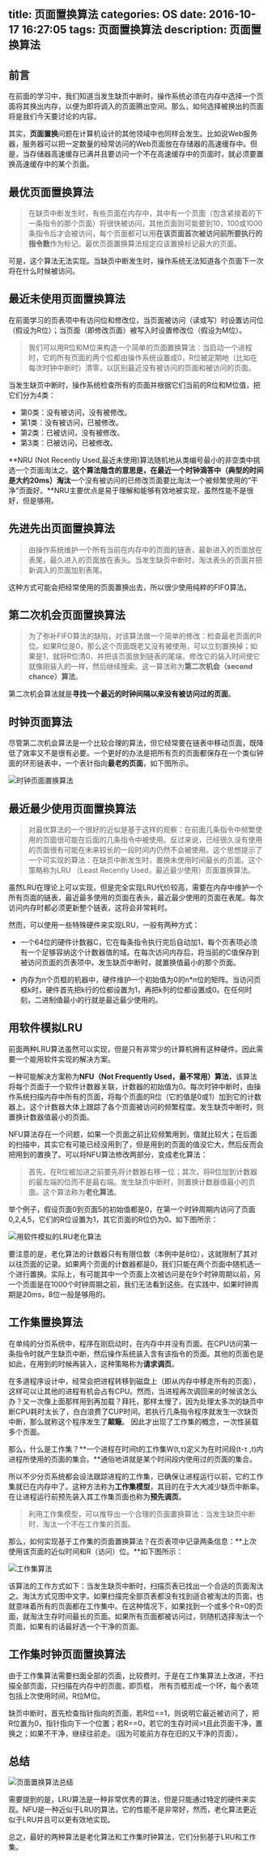 title: 页面置换算法
categories: OS
date: 2016-10-17 16:27:05
tags: 页面置换算法
description: 页面置换算法
---

## 前言

在前面的学习中，我们知道当发生缺页中断时，操作系统必须在内存中选择一个页面将其换出内存，以便为即将调入的页面腾出空间。那么，如何选择被换出的页面将是我们今天要讨论的内容。

其实，**页面置换**问题在计算机设计的其他领域中也同样会发生。比如说Web服务器，服务器可以把一定数量的经常访问的Web页面放在存储器的高速缓存中。但是，当存储器高速缓存已满并且要访问一个不在高速缓存中的页面时，就必须要置换高速缓存中的某个页面。

## 最优页面置换算法

> 在缺页中断发生时，有些页面在内存中，其中有一个页面（包含紧接着的下一条指令的那个页面）将很快被访问，其他页面则可能要到10，100或1000条指令后才会被访问，每个页面都可以用**在该页面首次被访问前所要执行的指令数**作为标记。最优页面置换算法规定应该置换标记最大的页面。

可是，这个算法无法实现。当缺页中断发生时，操作系统无法知道各个页面下一次将在什么时候被访问。

## 最近未使用页面置换算法

在前面学习的页表项中有访问位和修改位，当页面被访问（读或写）时设置访问位（假设为R位）；当页面（即修改页面）被写入时设置修改位（假设为M位）。

> 我们可以用R位和M位来构造一个简单的页面置换算法：当启动一个进程时，它的所有页面的两个位都由操作系统设置成0，R位被定期地（比如在每次时钟中断时）清零，以区别最近没有被访问的页面和被访问的页面。

当发生缺页中断时，操作系统检查所有的页面并根据它们当前的R位和M位值，把它们分为4类：

- 第0类：没有被访问，没有被修改。
- 第1类：没有被访问，已被修改。
- 第2类：已被访问，没有被修改。
- 第3类：已被访问，已被修改。

**NRU (Not Recently Used,最近未使用)算法随机地从类编号最小的非空类中挑选一个页面淘汰之。**这个算法隐含的意思是，在最近一个时钟滴答中（典型的时间是大约20ms）淘汰**一个没有被访问的已修改页面要比淘汰一个被频繁使用的”干净“页面好。**NRU主要优点是易于理解和能够有效地被实现，虽然性能不是很好，但是够用。

## 先进先出页面置换算法

> 由操作系统维护一个所有当前在内存中的页面的链表，最新进入的页面放在表尾，最久进入的页面放在表头。当发生缺页中断时，淘汰表头的页面并把新调入的页面加到表尾。

这种方式可能会把经常使用的页面置换出去，所以很少使用纯粹的FIFO算法。

## 第二次机会页面置换算法

> 为了弥补FIFO算法的缺陷，对该算法做一个简单的修改：检查最老页面的R位。如果R位是0，那么这个页面既老又没有被使用，可以立刻置换掉；如果是1，就将R位清0，并把该页面放到链表的尾端，修改它的装入时间使它就像刚装入的一样，然后继续搜索。这一算法称为**第二次机会（second chance）算法**。

第二次机会算法就是**寻找一个最近的时钟间隔以来没有被访问过的页面**。

## 时钟页面算法

尽管第二次机会算法是一个比较合理的算法，但它经常要在链表中移动页面，既降低了效率又不是很有必要。一个更好的办法是把所有页的页面都保存在一个类似钟面的环形链表中，一个表针指向**最老的页面**，如下图所示。

![时钟页面置换算法](/image/clock-alg)

<!-- more -->

## 最近最少使用页面置换算法

> 对最优算法的一个很好的近似是基于这样的观察：在前面几条指令中频繁使用的页面很可能在后面的几条指令中被使用。反过来说，已经很久没有使用的页面很有可能在未来较长的一段时间内仍然不会被使用。这个思想提示了一个可实现的算法：在缺页中断发生时，置换未使用时间最长的页面。这个策略称为LRU （Least Recently Used，最近最少使用）页面置换算法。

虽然LRU在理论上可以实现，但是完全实现LRU代价较高，需要在内存中维护一个所有页面的链表，最近最多使用的页面在表头，最近最少使用的页面在表尾。每次访问内存时都必须更新整个链表，这将会非常耗时。

然而，可以使用一些特殊硬件来实现LRU，一般有两种方式：

- 一个64位的硬件计数器C，它在每条指令执行完后自动加1，每个页表项必须有一个足够容纳这个计数器值的域。在每次访问内存后，将当前的C值保存到被访问页面的页表项中。发生缺页中断时，就置换值最小的那个页面。

- 内存为n个页框的机器中，硬件维护一个初始值为0的n*n位的矩阵。当访问页框k时，硬件首先把k行的位都设置为1，再把k列的位都设置成0。在任何时刻，二进制值最小的行就是最近最少使用的。

## 用软件模拟LRU

前面两种LRU算法虽然可以实现，但是只有非常少的计算机拥有这种硬件。因此需要一个能用软件实现的解决方案。

一种可能解决方案称为**NFU（Not Frequently Used，最不常用）算法**，该算法将每个页面于一个软件计数器关联，计数器的初始值为0。每次时钟中断时，由操作系统扫描内存中所有的页面，将每个页面的R位（它的值是0或1）加到它的计数器上。这个计数器大体上跟踪了各个页面被访问的频繁程度。发生缺页中断时，则置换计数器值最小的页面。

NFU算法存在一个问题，如果一个页面之前比较频繁用到，值就比较大；在后面的扫描中，其实它有可能已经没用到了，但是用到的页面的值没它大，然后反而会把用到的置换了。可以将NFU算法修改两部分，变成老化算法：

> 首先，在R位被加进之前要先将计数器右移一位；其次，将R位加到计数器的最左端的位而不是最右端。发生缺页中断时，则置换计数器值最小的页面。这个算法称为**老化算法**。

举个例子，假设页面0到页面5的初始值都是0，在第一个时钟周期内访问了页面0,2,4,5，它们的R位设置为1，其它页面的R位仍为0。如下图所示：

![用软件模拟的LRU老化算法](/image/aging-alg)

要注意的是，老化算法的计数器只有有限位数（本例中是8位），这就限制了其对以往页面的记录。如果两个页面的计数器都是0，我们只能在两个页面中随机选一个进行置换。实际上，有可能其中一个页面上次被访问是在9个时钟周期以前，另一个页面是在1000个时钟周期之前，我们无法看到这些。在实践中，如果时钟周期是20ms，8位一般是够用的。

## 工作集置换算法

在单纯的分页系统中，程序在刚启动时，在内存中并没有页面。在CPU访问第一条指令时就产生缺页中断，然后操作系统装入含有该指令的页面。其他的页面也是如此，在用到的时候再装入，这种策略称为**请求调页**。

在多道程序设计中，经常会把进程转移到磁盘上（即从内存中移走所有的页面），这样可以让其他的进程有机会占有CPU。然而，当进程再次调回来的时候该怎么办？又一次像上面那样用到再加载？拜托，那样太慢了，因为处理太多次的缺页中断CPU耗时太长了，白白浪费了CUP时间。若执行几条指令程序就发生一次缺页中断，那么就称这个程序发生了**颠簸**。 	因此才出现了工作集的概念，一次性装载多个页面。

那么，什么是工作集？**一个进程在时间t的工作集W(t,τ)定义为在时间段(t-τ ,t)内进程所使用的页面的集合。**通俗地讲就是某个时间段内使用过的页面的集合。

所以不少分页系统都会设法跟踪进程的工作集，已确保让进程运行以前，它的工作集就已在内存中了。这种方法称为**工作集模型**，其目的在于大大减少缺页中断率。在让进程运行前预先装入其工作集页面也称为**预先调页**。

> 利用工作集模型，可以推导出一个合理的页面置换算法：当发生缺页中断时，淘汰一个不在工作集的页面。

那么，如何实现基于工作集的页面置换算法？在页表项中记录两条信息：**上次使用该页面的近似时间和R（访问）位。**如下图所示：

![工作集算法](/image/working-set-alg)

该算法的工作方式如下：当发生缺页中断时，扫描页表已找出一个合适的页面淘汰之。淘汰方式见图中文字。如果扫描完全部页表都没有找到适合被淘汰的页面，也就意味着所有的页面都在工作集中。在这种情况下，如果找到一个或多个R=0的页面，就淘汰生存时间最长的页面。如果所有页面都被访问过，则随机选择淘汰一个页面，如果有的话最好选一个干净的页面。

## 工作集时钟页面置换算法

由于工作集算法需要扫面全部的页面，比较费时。于是在工作集算法上改进，不扫描全部页面，只扫描在内存中的页面，即页框， 所有页框形成一个环，每个表项包括上次使用时间，R位M位。

缺页中断时，首先检查指针指向的页面，若R位==1，则说明它最近被访问了，把R位置为0，指针指向下一个位置；若R==0，若它的生存时间>t且此页面干净，置换之；如果不干净，继续往前走。（因为可能前方存在旧的又干净的页面）。

## 总结

![页面置换算法总结](/image/pages-replacement-alg-summary)

需要提到的是，LRU算法是一种非常优秀的算法，但是只能通过特定的硬件来实现。NFU是一种近似于LRU的算法，它的性能不是非常好，然而，老化算法更近似于LRU并且可以更有效地实现。

总之，最好的两种算法是老化算法和工作集时钟算法，它们分别基于LRU和工作集。
